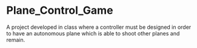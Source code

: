 # Plane_Control_Game

A project developed in class where a controller must be designed in order to have an autonomous plane which is able to shoot other planes and remain.

